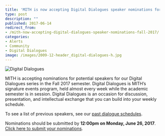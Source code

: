 ```yaml
---
title: 'MITH is now accepting Digital Dialogues speaker nominations for Fall 2017!'
type: post
description: ""
published: 2017-06-14
redirect_from: 
- /mith-now-accepting-digital-dialogues-speaker-nominations-fall-2017/
categories:
- Alerts
- Community
- Digital Dialogues
image: /images/2009-12-header_digital-dialogues-h.jpg
---
```

![Digital Dialogues](/images/2009-12-header_digital-dialogues-h.jpg)

MITH is accepting nominations for potential speakers for our Digital Dialogues series in the Fall 2017 semester. Digital Dialogues is MITH’s signature events program, held almost every week while the academic semester is in session. Digital Dialogues is an occasion for discussion, presentation, and intellectual exchange that you can build into your weekly schedule.

To see a list of previous speakers, see our [past dialogue schedules](http://mith.umd.edu/digital-dialogues/past-dialogue-schedules/).

Nominations should be submitted by **12:00pm on Monday, June 26, 2017**. [Click here to submit your nominations](https://goo.gl/forms/riq4PtNp1XJC68EG2).
